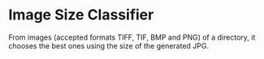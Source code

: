 # Image Size Classifier
From images (accepted formats TIFF, TIF, BMP and PNG) of a directory, it chooses the best ones using the size of the generated JPG.

